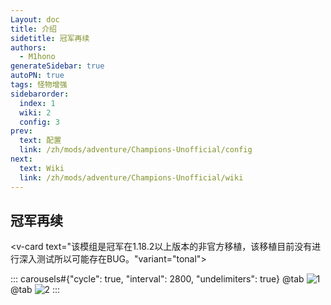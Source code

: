 ```yaml
---
Layout: doc
title: 介绍
sidetitle: 冠军再续
authors:
  - M1hono
generateSidebar: true
autoPN: true
tags: 怪物增强
sidebarorder:
  index: 1
  wiki: 2
  config: 3
prev:
  text: 配置
  link: /zh/mods/adventure/Champions-Unofficial/config
next:
  text: Wiki
  link: /zh/mods/adventure/Champions-Unofficial/wiki
---
```


## 冠军再续

<v-card text="该模组是冠军在1.18.2以上版本的非官方移植，该移植目前没有进行深入测试所以可能存在BUG。"variant="tonal"></v-card>

::: carousels#{"cycle": true, "interval": 2800, "undelimiters": true}
@tab
![1](https://docs.mihono.cn/mods/adventure/champions-unofficial/1.png)
@tab
![2](https://docs.mihono.cn/mods/adventure/champions-unofficial/2.png)
:::

